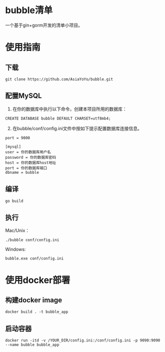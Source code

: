 # bubble清单
一个基于gin+gorm开发的清单小项目。

# 使用指南
## 下载
```
git clone https://github.com/AsiaYoYo/bubble.git
```

## 配置MySQL
1. 在你的数据库中执行以下命令，创建本项目所用的数据库：
```
CREATE DATABASE bubble DEFAULT CHARSET=utf8mb4;
```
2. 在bubble/conf/config.ini文件中按如下提示配置数据库连接信息。
```
port = 9000

[mysql]
user = 你的数据库用户名
password = 你的数据库密码
host = 你的数据库host地址
port = 你的数据库端口
dbname = bubble
```

## 编译
```
go build
```

## 执行
Mac/Unix：
```
./bubble conf/config.ini
```
Windows:
```
bubble.exe conf/config.ini
```

# 使用docker部署
## 构建docker image
```
docker build . -t bubble_app
```

## 启动容器
```
docker run -itd -v /YOUR_DIR/config.ini:/conf/config.ini -p 9090:9090 --name bubble bubble_app
```